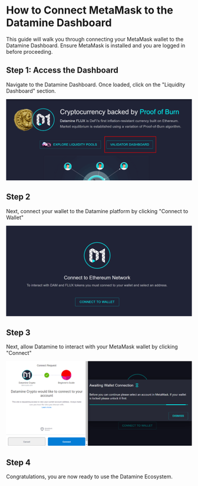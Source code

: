 # How to Connect MetaMask to the Datamine Dashboard

This guide will walk you through connecting your MetaMask wallet to the Datamine Dashboard. Ensure MetaMask is installed and you are logged in before proceeding.

## Step 1: Access the Dashboard

Navigate to the Datamine Dashboard. Once loaded, click on the "Liquidity Dashboard" section.

![Connecting](../../helpArticles/assets/images/pngs/connectingMetamask/connecting1.png)

## Step 2

Next, connect your wallet to the Datamine platform by clicking "Connect to Wallet"

![Connecting](../../helpArticles/assets/images/pngs/connectingMetamask/connecting2.png)

## Step 3

Next, allow Datamine to interact with your MetaMask wallet by clicking "Connect"

![Connecting](../../helpArticles/assets/images/pngs/connectingMetamask/connecting3.png)

## Step 4

Congratulations, you are now ready to use the Datamine Ecosystem.
